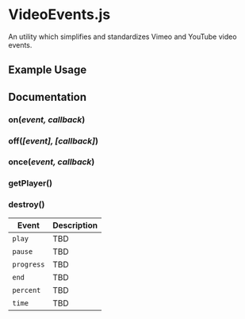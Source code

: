 # VideoEvents.js
An utility which simplifies and standardizes Vimeo and YouTube video events.

## Example Usage

## Documentation

### on(*event, callback*)

### off(*[event], [callback]*)

### once(*event, callback*)

### getPlayer()

### destroy()

Event | Description
--- | ---
`play` | TBD
`pause` | TBD
`progress` | TBD
`end` | TBD
`percent` | TBD
`time` | TBD